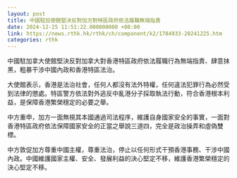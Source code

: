 ```yaml
---
layout: post
title: 中國駐加使館堅決反對加方對特區政府依法履職無端指責
date: 2024-12-25 11:51:22.000000000 +08:00
link: https://news.rthk.hk/rthk/ch/component/k2/1784933-20241225.htm
categories: rthk
---
```


中國駐加拿大使館堅決反對加拿大對香港特區政府依法履職行為無端指責、肆意抹黑，粗暴干涉中國內政和香港特區法治。

大使館表示，香港是法治社會，任何人都沒有法外特權，任何違法犯罪行為必然受到法律的懲處。特區警方依法對外逃反中亂港分子採取執法行動，符合香港根本利益，是保障香港繁榮穩定的必要之舉。

中方重申，加方一面無視其本國通過司法程序，維護自身國家安全的事實，一面對香港特區政府依法保障國家安全的正當之舉說三道四，完全是政治操弄和虛偽雙標。

中方敦促加方尊重中國主權，尊重法治，停止以任何形式干預香港事務、干涉中國內政。中國維護國家主權、安全、發展利益的決心堅定不移，維護香港繁榮穩定的決心堅定不移。
